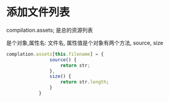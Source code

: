 # 添加文件列表

compilation.assets; 是总的资源列表

是个对象,属性名: 文件名, 属性值是个对象有两个方法, source, size

```js
complation.assets[this.filename] = {
                source() {
                    return str;
                },
                size() {
                    return str.length;
                }
            }
```